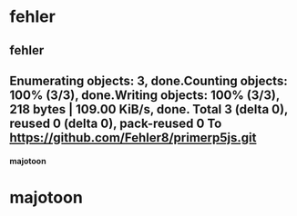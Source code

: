 # fehler
## fehler    

## Enumerating objects: 3, done.Counting objects: 100% (3/3), done.Writing objects: 100% (3/3), 218 bytes | 109.00 KiB/s, done. Total 3 (delta 0), reused 0 (delta 0), pack-reused 0 To https://github.com/Fehler8/primerp5js.git


#### majotoon

# majotoon

